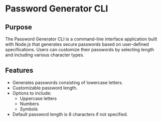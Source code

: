 # Password Generator CLI

## Purpose
The Password Generator CLI is a command-line interface application built with Node.js that generates secure passwords based on user-defined specifications. Users can customize their passwords by selecting length and including various character types.

## Features
- Generates passwords consisting of lowercase letters.
- Customizable password length.
- Options to include:
  - Uppercase letters
  - Numbers
  - Symbols
- Default password length is 8 characters if not specified.
